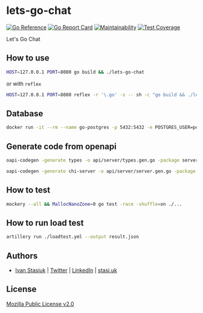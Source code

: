 # lets-go-chat

[![Go Reference](https://pkg.go.dev/badge/github.com/brokeyourbike/lets-go-chat.svg)](https://pkg.go.dev/github.com/brokeyourbike/lets-go-chat)
[![Go Report Card](https://goreportcard.com/badge/github.com/brokeyourbike/lets-go-chat)](https://goreportcard.com/report/github.com/brokeyourbike/lets-go-chat)
[![Maintainability](https://api.codeclimate.com/v1/badges/b477b1c392da70fdad27/maintainability)](https://codeclimate.com/github/brokeyourbike/lets-go-chat/maintainability)
[![Test Coverage](https://api.codeclimate.com/v1/badges/b477b1c392da70fdad27/test_coverage)](https://codeclimate.com/github/brokeyourbike/lets-go-chat/test_coverage)

Let's Go Chat

## How to use

```bash
HOST=127.0.0.1 PORT=8080 go build && ./lets-go-chat
```

or with `reflex`

```bash
HOST=127.0.0.1 PORT=8080 reflex -r '\.go' -s -- sh -c "go build && ./lets-go-chat"
```

## Database

```bash
docker run -it --rm --name go-postgres -p 5432:5432 -e POSTGRES_USER=postgres -e POSTGRES_PASSWORD=secret postgres:14.0
```

## Generate code from openapi

```bash
oapi-codegen -generate types -o api/server/types.gen.go -package server api/openapi.yaml
```

```bash
oapi-codegen -generate chi-server -o api/server/server.gen.go -package server api/openapi.yaml
```

## How to test

```bash
mockery --all && MallocNanoZone=0 go test -race -shuffle=on ./...
```

## How to run load test

```bash
artillery run ./loadtest.yml --output result.json  
```

## Authors
- [Ivan Stasiuk](https://github.com/brokeyourbike) | [Twitter](https://twitter.com/brokeyourbike) | [LinkedIn](https://www.linkedin.com/in/brokeyourbike) | [stasi.uk](https://stasi.uk)

## License
[Mozilla Public License v2.0](https://github.com/brokeyourbike/lets-go-chat/blob/main/LICENSE)
